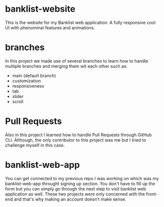 # banklist-website
This is the website for my Banklist web application. A fully responsive cool UI with phenominal features and animations.

# branches
In this project we made use of several branches to learn how to handle multiple branches and merging them wit each other such as:
- main (default branch)
- customization
- responsiveness
- tab
- slider
- scroll
# Pull Requests
Also in this project I learned how to handle Pull Requests through GitHub CLI. Although, the only contributor to this project was me but I tried to challenge myself in this case.

# banklist-web-app
You can get connected to my previous repo I was working on which was my banklist-web-app throught signing up section. You don't have to fill up the form but you can simply go through
the next step to visit banklist web application as well. These two projects were only concerned with the front-end and that's why making an account doesn't make sense.
